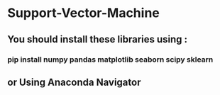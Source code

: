 # Support-Vector-Machine

## You should install these libraries using :
### pip install numpy pandas matplotlib seaborn scipy sklearn  
## or Using Anaconda Navigator
